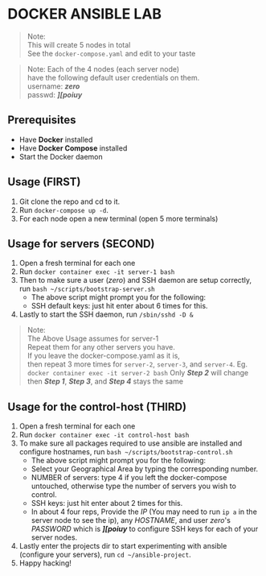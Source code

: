 # DOCKER ANSIBLE LAB

> Note: \
> This will create 5 nodes in total \
> See the `docker-compose.yaml` and edit to your taste

> Note:
> Each of the 4 nodes (each server node) \
> have the following default user credentials on them. \
> username: **_zero_** \
> passwd: **_\][poiuy_**


## Prerequisites 
- Have **Docker** installed
- Have **Docker Compose** installed
- Start the Docker daemon

## Usage (FIRST)

1. Git clone the repo and cd to it.
2. Run `docker-compose up -d`.
3. For each node open a new terminal (open 5 more terminals)

## Usage for servers (SECOND)
1. Open a fresh terminal for each one
2. Run `docker container exec -it server-1 bash`
3. Then to make sure a user (_zero_) and SSH daemon are setup correctly, run `bash ~/scripts/bootstrap-server.sh`
   - The above script might prompt you for the following:
   - SSH default keys: just hit enter about 6 times for this.
4. Lastly to start the SSH daemon, run `/sbin/sshd -D &`

> Note: \
> The Above Usage assumes for server-1 \
> Repeat them for any other servers you have. \
> If you leave the docker-compose.yaml as it is, \
> then repeat 3 more times for `server-2`, `server-3`, and `server-4`.
> Eg. `docker container exec -it server-2 bash`
> Only **_Step 2_** will change then  **_Step 1_**, **_Step 3_**, and **_Step 4_** stays the same


## Usage for the control-host (THIRD)
1. Open a fresh terminal for each one
2. Run `docker container exec -it control-host bash`
3. To make sure all packages required to use ansible are installed and configure hostnames, run `bash ~/scripts/bootstrap-control.sh`
   - The above script might prompt you for the following:
   - Select your Geographical Area by typing the corresponding number.
   - NUMBER of servers: type 4 if you left the docker-compose untouched, otherwise type the number of servers you wish to control.
   - SSH keys: just hit enter about 2 times for this.
   - In about 4 four reps, Provide the _IP_ (You may need to run `ip a` in the server node to see the ip), any _HOSTNAME_, and user _zero_'s _PASSWORD_ which is **_\][poiuy_** to configure SSH keys for each of your server nodes.
4. Lastly enter the projects dir to start experimenting with ansible (configure your servers), run `cd ~/ansible-project`.
5. Happy hacking!
